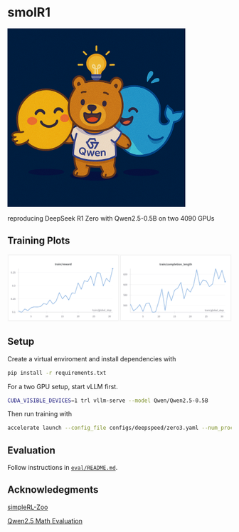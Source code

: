# smolR1

<img src="assets/logo.png" width="400">


reproducing DeepSeek R1 Zero with Qwen2.5-0.5B on two 4090 GPUs

## Training Plots
<img src="assets/plots.png" width="800">

## Setup
Create a virtual enviroment and install dependencies with 
```bash
pip install -r requirements.txt
```


For a two GPU setup, start vLLM first.

```bash
CUDA_VISIBLE_DEVICES=1 trl vllm-serve --model Qwen/Qwen2.5-0.5B
```

Then run training with

```bash
accelerate launch --config_file configs/deepspeed/zero3.yaml --num_processes 1 train.py
```

## Evaluation
Follow instructions in [`eval/README.md`](eval/README.md).

## Acknowledegments

[simpleRL-Zoo](https://github.com/hkust-nlp/simpleRL-reason)

[Qwen2.5 Math Evaluation](https://github.com/QwenLM/Qwen2.5-Math)

